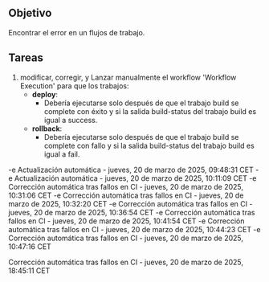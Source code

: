 ## Objetivo

Encontrar el error en un flujos de trabajo.

## Tareas

1. modificar, corregir, y Lanzar manualmente el workflow 'Workflow Execution' para que los trabajos:
     - **deploy**:       
       - Debería ejecutarse solo después de que el trabajo build se complete con éxito y si la salida build-status del trabajo build es igual a success.
     - **rollback**:       
       - Debería ejecutarse solo después de que el trabajo build se complete con fallo y si la salida build-status del trabajo build es igual a fail.
         

-e 
Actualización automática - jueves, 20 de marzo de 2025, 09:48:31 CET
-e 
Actualización automática - jueves, 20 de marzo de 2025, 10:11:09 CET
-e 
Corrección automática tras fallos en CI - jueves, 20 de marzo de 2025, 10:31:06 CET
-e 
Corrección automática tras fallos en CI - jueves, 20 de marzo de 2025, 10:32:20 CET
-e 
Corrección automática tras fallos en CI - jueves, 20 de marzo de 2025, 10:36:54 CET
-e 
Corrección automática tras fallos en CI - jueves, 20 de marzo de 2025, 10:41:54 CET
-e 
Corrección automática tras fallos en CI - jueves, 20 de marzo de 2025, 10:44:23 CET
-e 
Corrección automática tras fallos en CI - jueves, 20 de marzo de 2025, 10:47:16 CET

Corrección automática tras fallos en CI - jueves, 20 de marzo de 2025, 18:45:11 CET
